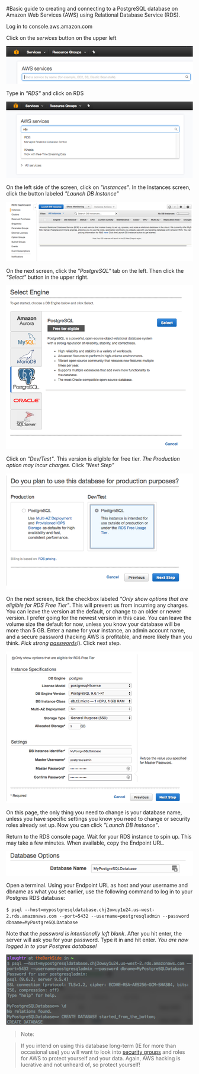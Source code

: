 #Basic guide to creating and connecting to a PostgreSQL database on Amazon Web Services (AWS) using Relational Database Service (RDS).


Log in to console.aws.amazon.com

Click on the *services* button on the upper left

![alt text](./screens/awsConsoleSearch.png "Search bar")


Type in *"RDS"* and click on RDS

![alt text](./screens/typingInRDS.png "Type in RDS")


On the left side of the screen, click on *"Instances"*. In the Instances screen, click the button labeled *"Launch DB Instance"*

![alt text](./screens/rdsInstancesScreen.png "Instances screen")

On the next screen, click the *"PostgreSQL"* tab on the left. Then click the *"Select"* button in the upper right.

![alt text](./screens/selectPostgres.png "Click on PostgreSQL")



Click on *"Dev/Test"*. This version is eligible for free tier. _The Production option may incur charges._
Click *"Next Step"*

![alt text](./screens/selectDevTest.png "Click on PostgreSQL")


On the next screen, tick the checkbox labeled *"Only show options that are eligible for RDS Free Tier"*. This will prevent us from incurring any charges. You can leave the version at the default, or change to an older or newer version. I prefer going for the newest version in this case. You can leave the volume size the default for now, unless you know your database will be more than 5 GB.
Enter a name for your instance, an admin account name, and a secure password (hacking AWS is profitable, and more likely than you think. *Pick strong [passwords](https://xkcd.com/936/)!*). Click next step.

![alt text](./screens/instanceOptions.png "Options for your instance")


On this page, the only thing you need to change is your database name, unless you have specific settings you know you need to change or security roles already set up. Now you can click *"Launch DB Instance"*.

Return to the RDS console page. Wait for your RDS instance to spin up. This may take a few minutes. When available, copy the Endpoint URL.

![alt text](./screens/changeDatabaseName.png "Change this")

Open a terminal. Using your Endpoint URL as host and your username and dbname as what you set earlier, use the following command to log in to your Postgres RDS database:

`$ psql --host=mypostgresqldatabase.chj2owuy1u24.us-west-2.rds.amazonaws.com --port=5432 --username=postgresqladmin --password dbname=MyPostgreSQLDatabase`


Note that the _password is intentionally left blank_. After you hit enter, the server will ask you for your password. Type it in and hit enter. *You are now logged in to your Postgres database!*

![alt text](./screens/loggingInLoggedIn.png "Click on PostgreSQL")


>Note:

>If you intend on using this database long-term (IE for more than occasional use) you will want to look into [security groups](https://docs.aws.amazon.com/AmazonRDS/latest/UserGuide/Overview.RDSSecurityGroups.htm) and roles for AWS to protect yourself and your data. Again, AWS hacking is lucrative and not unheard of, so protect yourself!
